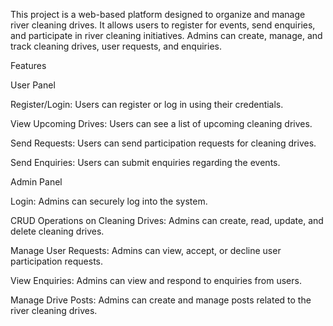This project is a web-based platform designed to organize and manage river cleaning drives. It allows users to register for events, send enquiries, and participate in river cleaning initiatives. Admins can create, manage, and track cleaning drives, user requests, and enquiries.

Features

User Panel

Register/Login: Users can register or log in using their credentials.

View Upcoming Drives: Users can see a list of upcoming cleaning drives.

Send Requests: Users can send participation requests for cleaning drives.

Send Enquiries: Users can submit enquiries regarding the events.

Admin Panel

Login: Admins can securely log into the system.

CRUD Operations on Cleaning Drives: Admins can create, read, update, and delete cleaning drives.

Manage User Requests: Admins can view, accept, or decline user participation requests.

View Enquiries: Admins can view and respond to enquiries from users.

Manage Drive Posts: Admins can create and manage posts related to the river cleaning drives.
